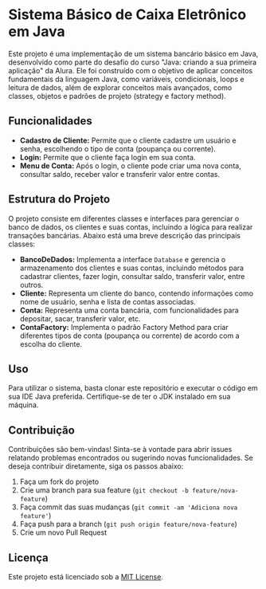 # Sistema Básico de Caixa Eletrônico em Java

Este projeto é uma implementação de um sistema bancário básico em Java, desenvolvido como parte do desafio do curso "Java: criando a sua primeira aplicação" da Alura. Ele foi construído com o objetivo de aplicar conceitos fundamentais da linguagem Java, como variáveis, condicionais, loops e leitura de dados, além de explorar conceitos mais avançados, como classes, objetos e padrões de projeto (strategy e factory method).

## Funcionalidades

- **Cadastro de Cliente:** Permite que o cliente cadastre um usuário e senha, escolhendo o tipo de conta (poupança ou corrente).
- **Login:** Permite que o cliente faça login em sua conta.
- **Menu de Conta:** Após o login, o cliente pode criar uma nova conta, consultar saldo, receber valor e transferir valor entre contas.

## Estrutura do Projeto

O projeto consiste em diferentes classes e interfaces para gerenciar o banco de dados, os clientes e suas contas, incluindo a lógica para realizar transações bancárias. Abaixo está uma breve descrição das principais classes:

- **BancoDeDados:** Implementa a interface `Database` e gerencia o armazenamento dos clientes e suas contas, incluindo métodos para cadastrar clientes, fazer login, consultar saldo, transferir valor, entre outros.
- **Cliente:** Representa um cliente do banco, contendo informações como nome de usuário, senha e lista de contas associadas.
- **Conta:** Representa uma conta bancária, com funcionalidades para depositar, sacar, transferir valor, etc.
- **ContaFactory:** Implementa o padrão Factory Method para criar diferentes tipos de conta (poupança ou corrente) de acordo com a escolha do cliente.

## Uso

Para utilizar o sistema, basta clonar este repositório e executar o código em sua IDE Java preferida. Certifique-se de ter o JDK instalado em sua máquina.

## Contribuição

Contribuições são bem-vindas! Sinta-se à vontade para abrir issues relatando problemas encontrados ou sugerindo novas funcionalidades. Se deseja contribuir diretamente, siga os passos abaixo:

1. Faça um fork do projeto
2. Crie uma branch para sua feature (`git checkout -b feature/nova-feature`)
3. Faça commit das suas mudanças (`git commit -am 'Adiciona nova feature'`)
4. Faça push para a branch (`git push origin feature/nova-feature`)
5. Crie um novo Pull Request

## Licença

Este projeto está licenciado sob a [MIT License](LICENSE).

